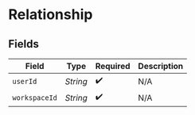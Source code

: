 # Relationship


## Fields

| Field              | Type               | Required           | Description        |
| ------------------ | ------------------ | ------------------ | ------------------ |
| `userId`           | *String*           | :heavy_check_mark: | N/A                |
| `workspaceId`      | *String*           | :heavy_check_mark: | N/A                |